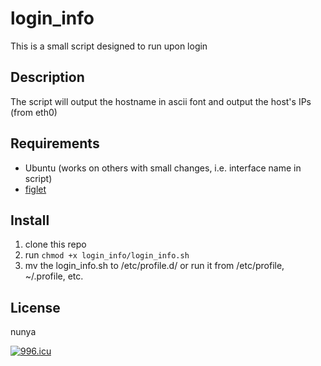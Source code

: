 # login_info

This is a small script designed to run upon login

## Description

The script will output the hostname in ascii font and output the host's IPs (from eth0)

## Requirements

- Ubuntu (works on others with small changes, i.e. interface name in script)
- [figlet](http://www.figlet.org/)

## Install

1. clone this repo
2. run `chmod +x login_info/login_info.sh`
3. mv the login_info.sh to /etc/profile.d/ or run it from /etc/profile, ~/.profile, etc.

## License

nunya

<a href="https://996.icu"><img src="https://img.shields.io/badge/link-996.icu-red.svg" alt="996.icu"></a>
